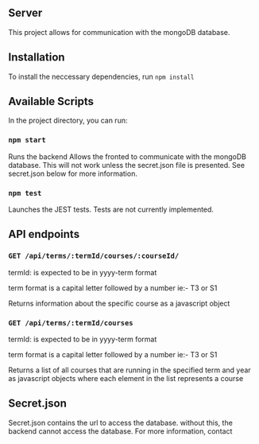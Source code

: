 ## Server

This project allows for communication with the mongoDB database.

## Installation

To install the neccessary dependencies, run `npm install`

## Available Scripts

In the project directory, you can run:

### `npm start`

Runs the backend
Allows the fronted to communicate with the mongoDB database.
This will not work unless the secret.json file is presented.
See secret.json below for more information.

### `npm test`

Launches the JEST tests.
Tests are not currently implemented.

## API endpoints

### `GET /api/terms/:termId/courses/:courseId/`

termId: is expected to be in yyyy-term format

term format is a capital letter followed by a number ie:- T3 or S1

Returns information about the specific course as a javascript object

### `GET /api/terms/:termId/courses`

termId: is expected to be in yyyy-term format

term format is a capital letter followed by a number ie:- T3 or S1

Returns a list of all courses that are running in the specified term and year as javascript objects where each element in the list represents a course

## Secret.json

Secret.json contains the url to access the database. without this, the backend cannot access the database.
For more information, contact
